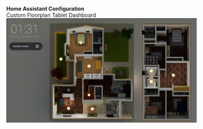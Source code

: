 **Home Assistant Configuration**  
Custom Floorplan Tablet Dashboard  
![alt text](screenshots/tablet_dashboard_view.png)
